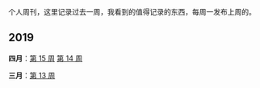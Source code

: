 个人周刊，这里记录过去一周，我看到的值得记录的东西，每周一发布上周的。

## 2019

**四月**：[第 15 周](docs/2019-15.md) [第 14 周](docs/2019-14.md)

**三月**：[第 13 周](docs/2019-13.md)
